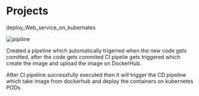 # Projects
deploy_Web_service_on_kubernates



![pipiline](https://github.com/karan-karan/Projects1/assets/88554113/e80711b8-42d2-4dc5-96d3-1430209d7d05)




Created a pipeline which automatically trigerred when the new code gets comitted, after the code gets commited CI pipelie gets triggered which create the image and upload the image on DockerHub.




After CI pipeline successfully executed then it will trigger the CD pipeline which take image from dockerhub and deploy the containers on kubernetes PODs.
